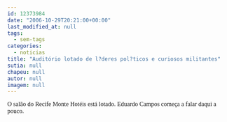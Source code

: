 ```yaml
---
id: 12373984
date: "2006-10-29T20:21:00+00:00"
last_modified_at: null
tags:
  - sem-tags
categories:
  - noticias
title: "Auditório lotado de l?deres pol?ticos e curiosos militantes"
sutia: null
chapeu: null
autor: null
imagem: null
---
```

<p><FONT face=Verdana>O salão do Recife Monte Hotéis está lotado. Eduardo Campos começa a falar daqui a pouco.</FONT> </p>
